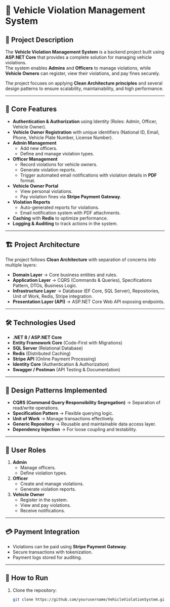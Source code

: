 # 🚗 Vehicle Violation Management System

## 📖 Project Description
The **Vehicle Violation Management System** is a backend project built using **ASP.NET Core** that provides a complete solution for managing vehicle violations.  
The system enables **Admins** and **Officers** to manage violations, while **Vehicle Owners** can register, view their violations, and pay fines securely.  

The project focuses on applying **Clean Architecture principles** and several design patterns to ensure scalability, maintainability, and high performance.

---

## 🎯 Core Features
- **Authentication & Authorization** using Identity (Roles: Admin, Officer, Vehicle Owner).
- **Vehicle Owner Registration** with unique identifiers (National ID, Email, Phone, Vehicle Plate Number, License Number).
- **Admin Management**
  - Add new officers.
  - Define and manage violation types.
- **Officer Management**
  - Record violations for vehicle owners.
  - Generate violation reports.
  - Trigger automated email notifications with violation details in **PDF** format.
- **Vehicle Owner Portal**
  - View personal violations.
  - Pay violation fines via **Stripe Payment Gateway**.
- **Violation Reports**
  - Auto-generated reports for violations.
  - Email notification system with PDF attachments.
- **Caching** with **Redis** to optimize performance.
- **Logging & Auditing** to track actions in the system.

---

## 🏗️ Project Architecture
The project follows **Clean Architecture** with separation of concerns into multiple layers:
- **Domain Layer** → Core business entities and rules.
- **Application Layer** → CQRS (Commands & Queries), Specifications Pattern, DTOs, Business Logic.
- **Infrastructure Layer** → Database (EF Core, SQL Server), Repositories, Unit of Work, Redis, Stripe integration.
- **Presentation Layer (API)** → ASP.NET Core Web API exposing endpoints.

---

## 🛠️ Technologies Used
- **.NET 8 / ASP.NET Core**
- **Entity Framework Core** (Code-First with Migrations)
- **SQL Server** (Relational Database)
- **Redis** (Distributed Caching)
- **Stripe API** (Online Payment Processing)
- **Identity Core** (Authentication & Authorization)
- **Swagger / Postman** (API Testing & Documentation)

---

## 🎨 Design Patterns Implemented
- **CQRS (Command Query Responsibility Segregation)** → Separation of read/write operations.
- **Specification Pattern** → Flexible querying logic.
- **Unit of Work** → Manage transactions effectively.
- **Generic Repository** → Reusable and maintainable data access layer.
- **Dependency Injection** → For loose coupling and testability.

---

## 📌 User Roles
1. **Admin**
   - Manage officers.
   - Define violation types.
2. **Officer**
   - Create and manage violations.
   - Generate violation reports.
3. **Vehicle Owner**
   - Register in the system.
   - View and pay violations.
   - Receive notifications.

---

## 💳 Payment Integration
- Violations can be paid using **Stripe Payment Gateway**.
- Secure transactions with tokenization.
- Payment logs stored for auditing.

---

## 🚀 How to Run
1. Clone the repository:
   ```bash
   git clone https://github.com/yourusername/VehicleViolationSystem.git

